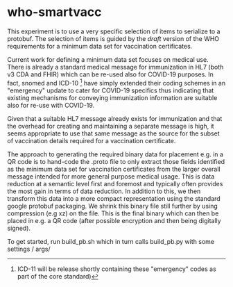 # who-smartvacc

This experiment is to use a very specific selection of items to serialize to a protobuf.
The selection of items is guided by the *draft* version of the WHO requirements for a minimum data 
set for vaccination certificates.

Current work for defining a minimum data set focuses on medical use. There is already a standard
medical message for immunization in HL7 (both v3 CDA and FHIR) which can be re-used also for 
COVID-19 purposes. In fact, snomed and ICD-10 [^1] have simply extended their coding schemes in an 
"emergency" update to cater for COVID-19 specifics thus indicating that existing mechanisms 
for conveying immunization information are suitable also for re-use with COVID-19.

Given that a suitable HL7 message already exists for immunization and that the overhead for 
creating and maintaining a separate message is high, it seems appropriate to use that same 
message as the source for the subset of vaccination details required for a vaccination certificate.

The approach to generating the required binary data for placement e.g. in a QR code is to 
hand-code the .proto file to only extract those fields identified as the minimum data set for 
vaccination certificates from the larger overall message intended for more general purpose medical 
usage. This is data reduction at a semantic level first and foremost and typically often provides 
the most gain in terms of data reduction. In addition to this, we then transform this data into a 
more compact representation using the standard google protobuf packaging. We shrink this binary 
file still further by using compression (e.g xz) on the file. This is the final binary which can 
then be placed in e.g. a QR code (after possible encryption and then being digitally signed).

To get started, run build_pb.sh which in turn calls build_pb.py with some settings / args/

[^1]: ICD-11 will be release shortly containing these "emergency" codes as part of the core standard)